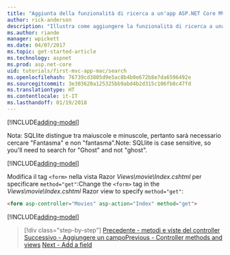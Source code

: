 ```yaml
---
title: "Aggiunta della funzionalità di ricerca a un'app ASP.NET Core MVC"
author: rick-anderson
description: "Illustra come aggiungere la funzionalità di ricerca a una semplice app ASP.NET Core MVC"
ms.author: riande
manager: wpickett
ms.date: 04/07/2017
ms.topic: get-started-article
ms.technology: aspnet
ms.prod: asp.net-core
uid: tutorials/first-mvc-app-mac/search
ms.openlocfilehash: 76739cd3805d9e5ac8b4b0e672b8e7da6596492e
ms.sourcegitcommit: 3e303620a125325bb9abd4b2d315c106fb8c47fd
ms.translationtype: HT
ms.contentlocale: it-IT
ms.lasthandoff: 01/19/2018
---
```

[!INCLUDE[adding-model](../../includes/mvc-intro/search1.md)]

<span data-ttu-id="56389-103">Nota: SQLlite distingue tra maiuscole e minuscole, pertanto sarà necessario cercare "Fantasma" e non "fantasma".</span><span class="sxs-lookup"><span data-stu-id="56389-103">Note: SQLlite is case sensitive, so you'll need to search for "Ghost" and not "ghost".</span></span>

[!INCLUDE[adding-model](../../includes/mvc-intro/search2.md)]

<span data-ttu-id="56389-104">Modifica il tag `<form>` nella vista Razor *Views\movie\Index.cshtml* per specificare `method="get"`:</span><span class="sxs-lookup"><span data-stu-id="56389-104">Change the `<form>` tag in the *Views\movie\Index.cshtml* Razor view to specify `method="get"`:</span></span>

```html
<form asp-controller="Movies" asp-action="Index" method="get">
```

[!INCLUDE[adding-model](../../includes/mvc-intro/search3.md)]

>[!div class="step-by-step"]
<span data-ttu-id="56389-105">[Precedente - metodi e viste del controller](controller-methods-views.md)
[Successivo - Aggiungere un campo](new-field.md)</span><span class="sxs-lookup"><span data-stu-id="56389-105">[Previous - Controller methods and views](controller-methods-views.md)
[Next - Add a field](new-field.md)</span></span>
